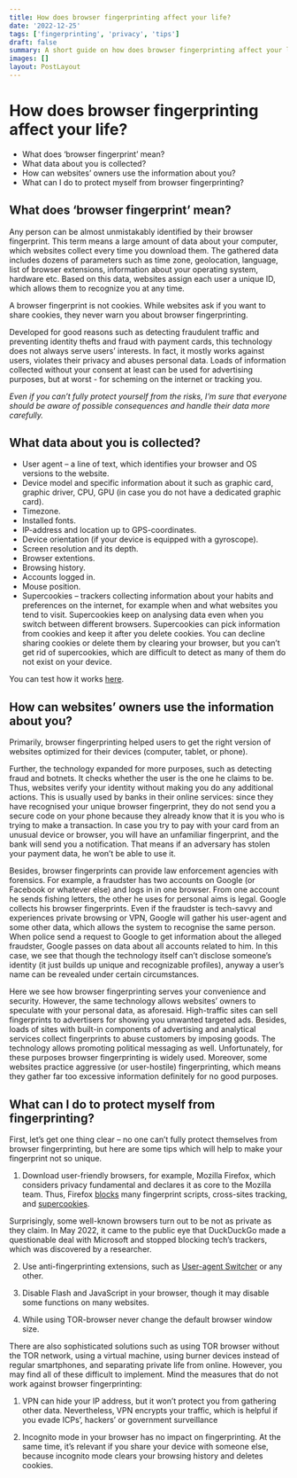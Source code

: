 ```yaml
---
title: How does browser fingerprinting affect your life? 
date: '2022-12-25'
tags: ['fingerprinting', 'privacy', 'tips']
draft: false
summary: A short guide on how does browser fingerprinting affect your life.
images: []
layout: PostLayout
---
```


# How does browser fingerprinting affect your life?

* What does ‘browser fingerprint’ mean?
* What data about you is collected?
* How can websites’ owners use the information about you?
* What can I do to protect myself from browser fingerprinting?

## What does ‘browser fingerprint’ mean? ##

Any person can be almost unmistakably identified by their browser fingerprint. This term means a large amount of data about your computer, which websites collect every time you download them. The gathered data includes dozens of parameters such as time zone, geolocation, language, list of browser extensions, information about your operating system, hardware etc. Based on this data, websites assign each user a unique ID, which allows them to recognize you at any time. 

A browser fingerprint is not cookies. While websites ask if you want to share cookies, they never warn you about browser fingerprinting.

Developed for good reasons such as detecting fraudulent traffic and preventing identity thefts and fraud with payment cards, this technology does not always serve users’ interests. In fact, it mostly works against users, violates their privacy and abuses personal data. Loads of information collected without your consent at least can be used for advertising purposes, but at worst - for scheming on the internet or tracking you. 

_Even if you can’t fully protect yourself from the risks, I’m sure that everyone should be aware of possible consequences and handle their data more carefully._

## What data about you is collected?

* User agent – a line of text, which identifies your browser and OS versions to the website.
* Device model and specific information about it such as graphic card, graphic driver, CPU, GPU (in case you do not have a dedicated graphic card).
* Timezone.
* Installed fonts.
* IP-address and location up to GPS-coordinates.
* Device orientation (if your device is equipped with a gyroscope).
* Screen resolution and its depth.
* Browser extentions.
* Browsing history.
* Accounts logged in.
* Mouse position.
* Supercookies – trackers collecting information about your habits and preferences on the internet, for example when and what websites you tend to visit. Supercookies keep on analysing data even when you switch between different browsers. Supercookies can pick information from cookies and keep it after you delete cookies. You can decline sharing cookies or delete them by clearing your browser, but you can’t get rid of supercookies, which are difficult to detect as many of them do not exist on your device.

You can test how it works [here](https://www.deviceinfo.me).

## How can websites’ owners use the information about you?

Primarily, browser fingerprinting helped users to get the right version of websites optimized for their devices (computer, tablet, or phone).

Further, the technology expanded for more purposes, such as detecting fraud and botnets. It checks whether the user is the one he claims to be. Thus, websites verify your identity without making you do any additional actions. This is usually used by banks in their online services: since they have recognised your unique browser fingerprint, they do not send you a secure code on your phone because they already know that it is you who is trying to make a transaction. In case you try to pay with your card from an unusual device or browser, you will have an unfamiliar fingerprint, and the bank will send you a notification. That means if an adversary has stolen your payment data, he won’t be able to use it.

Besides, browser fingerprints can provide law enforcement agencies with forensics. For example, a fraudster has two accounts on Google (or Facebook or whatever else) and logs in in one browser. From one account he sends fishing letters, the other he uses for personal aims is legal. Google collects his browser fingerprints. Even if the fraudster is tech-savvy and experiences private browsing or VPN, Google will gather his user-agent and some other data, which allows the system to recognise the same person. When police send a request to Google to get information about the alleged fraudster, Google passes on data about all accounts related to him. In this case, we see that though the technology itself can’t disclose someone’s identity (it just builds up unique and recognizable profiles), anyway a user’s name can be revealed under certain circumstances.

Here we see how browser fingerprinting serves your convenience and security. However, the same technology allows websites’ owners to speculate with your personal data, as aforesaid. High-traffic sites can sell fingerprints to advertisers for showing you unwanted targeted ads. Besides, loads of sites with built-in components of advertising and analytical services collect fingerprints to abuse customers by imposing goods. The technology allows promoting political messaging as well. Unfortunately, for these purposes browser fingerprinting is widely used. Moreover, some websites practice aggressive (or user-hostile) fingerprinting, which means they gather far too excessive information definitely for no good purposes.

## What can I do to protect myself from fingerprinting?

First, let’s get one thing clear – no one can’t fully protect themselves from browser fingerprinting, but here are some tips which will help to make your fingerprint not so unique.

1. Download user-friendly browsers, for example, Mozilla Firefox, which considers privacy fundamental and declares it as core to the Mozilla team. Thus, Firefox [blocks](https://blog.mozilla.org/security/2021/06/01/total-cookie-protection-in-private-browsing/) many fingerprint scripts, cross-sites tracking, and [supercookies](https://blog.mozilla.org/security/2021/01/26/supercookie-protections/).

Surprisingly, some well-known browsers turn out to be not as private as they claim. In May 2022, it came to the public eye that DuckDuckGo made a questionable deal with Microsoft and stopped blocking tech’s trackers, which was discovered by a researcher.

2. Use anti-fingerprinting extensions, such as [User-agent Switcher](https://addons.mozilla.org/en-US/firefox/addon/uaswitcher/?src=gitlab) or any other.

3. Disable Flash and JavaScript in your browser, though it may disable some functions on many websites.

4. While using TOR-browser never change the default browser window size.

There are also sophisticated solutions such as using TOR browser without the TOR network, using a virtual machine, using burner devices instead of regular smartphones, and separating private life from online. However, you may find all of these difficult to implement. Mind the measures that do not work against browser fingerprinting:

1. VPN can hide your IP address, but it won’t protect you from gathering other data. Nevertheless, VPN encrypts your traffic, which is helpful if you evade ICPs’, hackers’ or government surveillance

2. Incognito mode in your browser has no impact on fingerprinting. At the same time, it’s relevant if you share your device with someone else, because incognito mode clears your browsing history and deletes cookies.